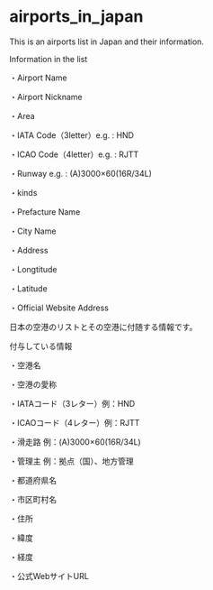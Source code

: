 # airports_in_japan
This is an airports list in Japan and their information.

Information in the list

・Airport Name

・Airport Nickname

・Area

・IATA Code（3letter）e.g. : HND

・ICAO Code（4letter）e.g. : RJTT

・Runway e.g. : (A)3000×60(16R/34L)

・kinds

・Prefacture Name

・City Name

・Address

・Longtitude

・Latitude

・Official Website Address

日本の空港のリストとその空港に付随する情報です。

付与している情報

・空港名

・空港の愛称

・IATAコード（3レター）例：HND

・ICAOコード（4レター）例：RJTT

・滑走路 例：(A)3000×60(16R/34L)

・管理主 例：拠点（国）、地方管理

・都道府県名

・市区町村名

・住所

・緯度

・経度

・公式WebサイトURL
